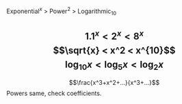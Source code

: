Exponential$^x$ > Power$^2$ > Logarithmic$_{10}$

$$1.1^x < 2^x < 8^x$$
$$\sqrt{x} < x^2 < x^{10}$$
$$\log_{10}x < \log_5{x} < \log_2{x}$$
---

$$\frac{x^3+x^2+...}{x^3+...}$$
Powers same, check coefficients.
